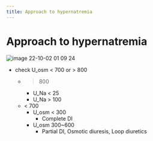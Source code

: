 ```yaml
---
title: Approach to hypernatremia
---
```


# Approach to hypernatremia

![image 22-10-02 01 09 24](https://i.imgur.com/wSmdek6.png)

- check U_osm < 700 or > 800
  - > 800
    - U_Na < 25
    - U_Na > 100
  - < 700
    - U_osm < 300
      - Complete DI
    - U_osm 300~600
      - Partial DI, Osmotic diuresis, Loop diuretics
